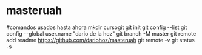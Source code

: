 # masteruah
#comandos usados hasta ahora
mkdir cursogit
git init
git config --list
git config --global user.name "dario de la hoz"
git branch -M master
git remote add readme https://github.com/dariohoz/masteruah
git remote -v
git status -s

